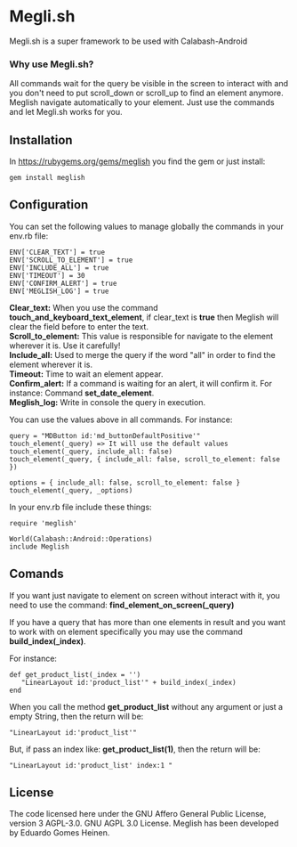 # Megli.sh

Megli.sh is a super framework to be used with Calabash-Android

### Why use Megli.sh?
All commands wait for the query be visible in the screen to interact with and you don't need to put scroll_down or scroll_up to find an element anymore. Meglish navigate automatically to your element.
Just use the commands and let Megli.sh works for you.

## Installation
In https://rubygems.org/gems/meglish you find the gem or just install:
```
gem install meglish
```

## Configuration
You can set the following values to manage globally the commands in your env.rb file:

```
ENV['CLEAR_TEXT'] = true
ENV['SCROLL_TO_ELEMENT'] = true
ENV['INCLUDE_ALL'] = true
ENV['TIMEOUT'] = 30
ENV['CONFIRM_ALERT'] = true
ENV['MEGLISH_LOG'] = true
```

**Clear_text:** When you use the command **touch_and_keyboard_text_element**, if clear_text is **true** then Meglish will clear the field before to enter the text.  
**Scroll_to_element:** This value is responsible for navigate to the element wherever it is. Use it carefully!  
**Include_all:** Used to merge the query if the word "all" in order to find the element wherever it is.  
**Timeout:** Time to wait an element appear.  
**Confirm_alert:** If a command is waiting for an alert, it will confirm it. For instance: Command **set_date_element**.  
**Meglish_log:** Write in console the query in execution.  

You can use the values above in all commands. For instance:
```
query = "MDButton id:'md_buttonDefaultPositive'"
touch_element(_query) => It will use the default values
touch_element(_query, include_all: false)
touch_element(_query, { include_all: false, scroll_to_element: false })

options = { include_all: false, scroll_to_element: false }
touch_element(_query, _options)
```
In your env.rb file include these things:

```
require 'meglish'

World(Calabash::Android::Operations)
include Meglish
```

## Comands

If you want just navigate to element on screen without interact with it, you need to use the command: **find_element_on_screen(_query)**

If you have a query that has more than one elements in result and you want to work with on element specifically you may use the command **build_index(_index)**. 

For instance:

```
def get_product_list(_index = '')
   "LinearLayout id:'product_list'" + build_index(_index)
end
```

When you call the method **get_product_list** without any argument or just a empty String, then the return will be:
```
"LinearLayout id:'product_list'"
```

But, if pass an index like: **get_product_list(1)**, then the return will be:
```
"LinearLayout id:'product_list' index:1 "
```

## License

The code licensed here under the GNU Affero General Public License, version 3 AGPL-3.0. GNU AGPL 3.0 License. Meglish has been developed by Eduardo Gomes Heinen.
